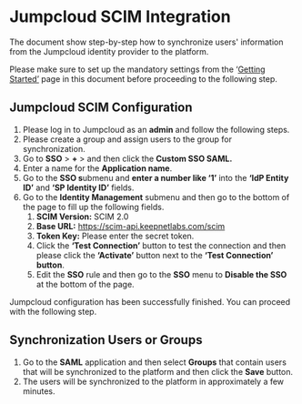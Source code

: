 # Jumpcloud SCIM Integration

The document show step-by-step how to synchronize users' information from the Jumpcloud identity provider to the platform.

Please make sure to set up the mandatory settings from the ‘[Getting Started’](getting-started-with-scim.md) page in this document before proceeding to the following step.

## **Jumpcloud SCIM Configuration**

1. Please log in to Jumpcloud as an **admin** and follow the following steps.
2. Please create a group and assign users to the group for synchronization.
3. Go to **SSO** > **+** > and then click the **Custom SSO SAML.**
4. Enter a name for the **Application name**.
5. Go to the **SSO s**ubmenu and **enter a number like ‘1’** into the **‘IdP Entity ID’** and **‘SP Identity ID’** fields.
6. Go to the **Identity Management** submenu and then go to the bottom of the page to fill up the following fields.
   1. **SCIM Version:** SCIM 2.0&#x20;
   2. **Base URL:** https://scim-api.keepnetlabs.com/scim
   3. **Token Key:** Please enter the secret token.&#x20;
   4. Click the **‘Test Connection’** button to test the connection and then please click the **‘Activate’** button next to the **‘Test Connection’ button**.&#x20;
   5. Edit the **SSO** rule and then go to the **SSO** menu to **Disable the SSO** at the bottom of the page.

Jumpcloud configuration has been successfully finished. You can proceed with the following step.

## **Synchronization Users or Groups**

1. Go to the **SAML** application and then select **Groups** that contain users that will be synchronized to the platform and then click the **Save** button.
2. The users will be synchronized to the platform in approximately a few minutes.
